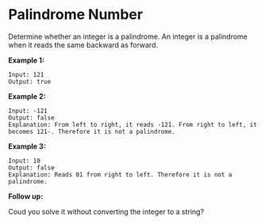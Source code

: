 # Palindrome Number

Determine whether an integer is a palindrome. An integer is a palindrome when it reads the same backward as forward.

**Example 1:**

```pseudo
Input: 121
Output: true
```

**Example 2:**

```pseudo
Input: -121
Output: false
Explanation: From left to right, it reads -121. From right to left, it becomes 121-. Therefore it is not a palindrome.
```

**Example 3:**

```pseudo
Input: 10
Output: false
Explanation: Reads 01 from right to left. Therefore it is not a palindrome.
```

**Follow up:**

Coud you solve it without converting the integer to a string?
